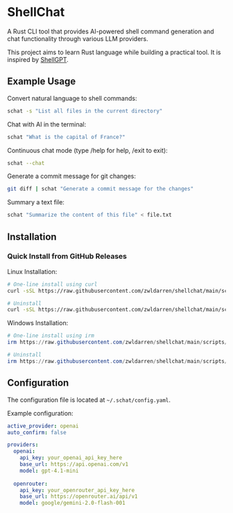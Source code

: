 # ShellChat

A Rust CLI tool that provides AI-powered shell command generation and chat functionality through various LLM providers.

This project aims to learn Rust language while building a practical tool. It is inspired by [ShellGPT](https://github.com/TheR1D/shell_gpt).


## Example Usage

Convert natural language to shell commands:

```bash
schat -s "List all files in the current directory"
```

Chat with AI in the terminal:

```bash
schat "What is the capital of France?"
```

Continuous chat mode (type /help for help, /exit to exit):
```bash
schat --chat
```

Generate a commit message for git changes:
```bash
git diff | schat "Generate a commit message for the changes"
```

Summary a text file:
```bash
schat "Summarize the content of this file" < file.txt
```

## Installation

### Quick Install from GitHub Releases

Linux Installation:
```bash
# One-line install using curl
curl -sSL https://raw.githubusercontent.com/zwldarren/shellchat/main/scripts/install.sh | bash -s -- install

# Uninstall
curl -sSL https://raw.githubusercontent.com/zwldarren/shellchat/main/scripts/install.sh | bash -s -- uninstall
```

Windows Installation:
```powershell
# One-line install using irm
irm https://raw.githubusercontent.com/zwldarren/shellchat/main/scripts/install.ps1 -OutFile $env:TEMP\install.ps1; & $env:TEMP\install.ps1 install

# Uninstall
irm https://raw.githubusercontent.com/zwldarren/shellchat/main/scripts/install.ps1 -OutFile $env:TEMP\install.ps1; & $env:TEMP\install.ps1 uninstall
```
## Configuration

The configuration file is located at `~/.schat/config.yaml`.

Example configuration:
```yaml
active_provider: openai
auto_confirm: false

providers:
  openai:
    api_key: your_openai_api_key_here
    base_url: https://api.openai.com/v1
    model: gpt-4.1-mini
  
  openrouter:
    api_key: your_openrouter_api_key_here
    base_url: https://openrouter.ai/api/v1
    model: google/gemini-2.0-flash-001
```
